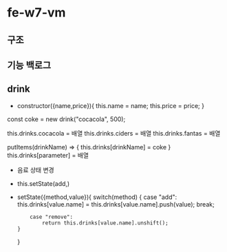 # fe-w7-vm

## 구조

## 기능 백로그

## drink

- constructor({name,price}){
  this.name = name;
  this.price = price;
  }

const coke = new drink("cocacola", 500);

this.drinks.cocacola = 배열
this.drinks.ciders = 배열
this.drinks.fantas = 배열

putItems(drinkName) => {
this.drinks[drinkName] = coke
}
this.drinks[parameter] = 배열

- 음료 상태 변경
- this.setState(add,)
- setState({method,value}){
  switch(method) {
  case "add":
  this.drinks[value.name] = this.drinks[value.name].push(value);
  break;

          case "remove":
              return this.drinks[value.name].unshift();
      }

  }
